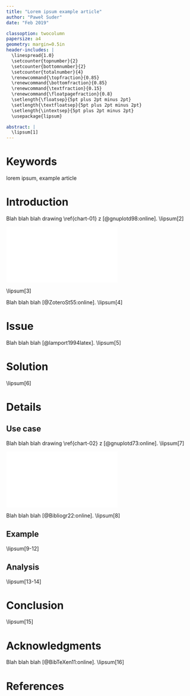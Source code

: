 ```yaml
---
title: "Lorem ipsum example article"
author: "Paweł Suder"
date: "Feb 2019"

classoption: twocolumn
papersize: a4
geometry: margin=0.5in
header-includes: |
  \linespread{1.0}
  \setcounter{topnumber}{2}
  \setcounter{bottomnumber}{2}
  \setcounter{totalnumber}{4}
  \renewcommand{\topfraction}{0.85}
  \renewcommand{\bottomfraction}{0.85}
  \renewcommand{\textfraction}{0.15}
  \renewcommand{\floatpagefraction}{0.8}
  \setlength{\floatsep}{5pt plus 2pt minus 2pt}
  \setlength{\textfloatsep}{5pt plus 2pt minus 2pt}
  \setlength{\intextsep}{5pt plus 2pt minus 2pt}
  \usepackage{lipsum}

abstract: |
  \lipsum[1]
---
```



# Keywords

lorem ipsum, example article


# Introduction

Blah blah blah drawing \ref{chart-01} z [@gnuplotd98:online]. \lipsum[2]

![Example 2D plot\label{chart-01}](chart-01.pdf)

\lipsum[3]

Blah blah blah [@ZoteroSt55:online]. \lipsum[4]


# Issue

Blah blah blah [@lamport1994latex]. \lipsum[5]


# Solution

\lipsum[6]


# Details

## Use case

Blah blah blah drawing \ref{chart-02} z [@gnuplotd73:online]. \lipsum[7]

![Example 3D plot\label{chart-02}](chart-02.pdf)

Blah blah blah [@Bibliogr22:online]. \lipsum[8]

## Example

\lipsum[9-12]

## Analysis

\lipsum[13-14]


# Conclusion

\lipsum[15]


# Acknowledgments

Blah blah blah [@BibTeXen11:online]. \lipsum[16]


# References

